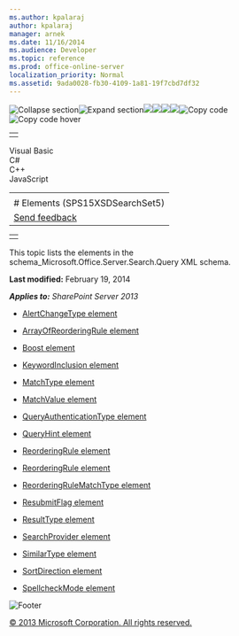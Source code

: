 ```yaml
---
ms.author: kpalaraj
author: kpalaraj
manager: arnek
ms.date: 11/16/2014
ms.audience: Developer
ms.topic: reference
ms.prod: office-online-server
localization_priority: Normal
ms.assetid: 9ada0028-fb30-4109-1a81-19f7cbd7df32
---
```


![Collapse
section](../icons/collapse_all.gif "Collapse section")![Expand
section](../icons/expand_all.gif "Expand section")![](../icons/collapse_all.gif)![](../icons/expand_all.gif)![](../icons/dropdown.gif)![](../icons/dropdownHover.gif)![Copy
code](../icons/copycode.gif "Copy code")![Copy code
hover](../icons/copycodeHighlight.gif "Copy code hover")
<table>
<tbody>
<tr class="odd">
<td align="left"></td>
</tr>
</tbody>
</table>

Visual Basic  
C\#  
C++  
JavaScript  

<table>
<tbody>
<tr class="odd">
<td align="left"><span id="runningHeaderText"></span></td>
</tr>
<tr class="even">
<td align="left"># Elements (SPS15XSDSearchSet5)</td>
</tr>
<tr class="odd">
<td align="left"><span id="headfeedbackarea" class="feedbackhead"><a href="javascript:SubmitFeedback(&#39;docthis@Microsoft.com&#39;,&#39;&#39;,&#39;&#39;,&#39;&#39;,&#39;1.0.18082.1225&#39;,&#39;%0\dThank%20you%20for%20your%20feedback.%20The%20developer%20writing%20teams%20use%20your%20feedback%20to%20improve%20documentation.%20While%20we%20are%20reviewing%20your%20feedback,%20we%20may%20send%20you%20e-mail%20to%20ask%20for%20clarification%20or%20feedback%20on%20a%20solution.%20We%20do%20not%20use%20your%20e-mail%20address%20for%20any%20other%20purpose%20and%20we%20delete%20it%20after%20we%20finish%20our%20review.%0\AFor%20further%20information%20about%20the%20privacy%20policies%20of%20Microsoft,%20please%20see%20http://privacy.microsoft.com/en-us/default.aspx.%0\A%0\d&#39;,&#39;Customer%20feedback&#39;);">Send feedback</a></span></td>
</tr>
</tbody>
</table>

<table>
<colgroup>
<col width="100%" />
</colgroup>
<tbody>
<tr class="odd">
<td align="left"></td>
</tr>
</tbody>
</table>

This topic lists the elements in the <span
class="keyword">schema\_Microsoft.Office.Server.Search.Query</span> XML
schema.

**Last modified:** February 19, 2014

***Applies to:** SharePoint Server 2013*

-   [AlertChangeType element](alertchangetype-element-sps15xsdsearchset5.htm)

-   [ArrayOfReorderingRule
    element](arrayofreorderingrule-element-sps15xsdsearchset5.htm)

-   [Boost element](boost-element-reorderingrule-complextypesps15xsdsearchset5.htm)

-   [KeywordInclusion element](keywordinclusion-element-sps15xsdsearchset5.htm)

-   [MatchType element](matchtype-element-reorderingrule-complextypesps15xsdsearchset5.htm)

-   [MatchValue element](matchvalue-element-reorderingrule-complextypesps15xsdsearchset5.htm)

-   [QueryAuthenticationType
    element](queryauthenticationtype-element-sps15xsdsearchset5.htm)

-   [QueryHint element](queryhint-element-sps15xsdsearchset5.htm)

-   [ReorderingRule element](reorderingrule-element-arrayofreorderingrule-complextypesps15xsdsearchset5.htm)

-   [ReorderingRule element](reorderingrule-element-sps15xsdsearchset5.htm)

-   [ReorderingRuleMatchType
    element](reorderingrulematchtype-element-sps15xsdsearchset5.htm)

-   [ResubmitFlag element](resubmitflag-element-sps15xsdsearchset5.htm)

-   [ResultType element](resulttype-element-sps15xsdsearchset5.htm)

-   [SearchProvider element](searchprovider-element-sps15xsdsearchset5.htm)

-   [SimilarType element](similartype-element-sps15xsdsearchset5.htm)

-   [SortDirection element](sortdirection-element-sps15xsdsearchset5.htm)

-   [SpellcheckMode element](spellcheckmode-element-sps15xsdsearchset5.htm)

![Footer](../icons/footer.gif "Footer")

[© 2013 Microsoft Corporation. All rights
reserved.](office-2013-documentation-copyright-notice.htm)



